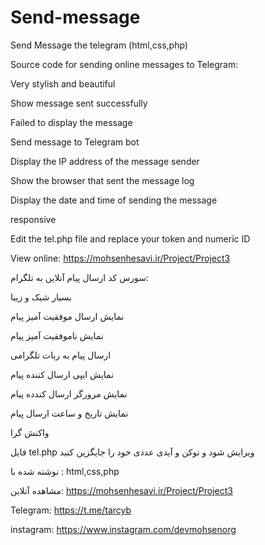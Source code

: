 # Send-message

Send Message the telegram (html,css,php)

Source code for sending online messages to Telegram:

Very stylish and beautiful

Show message sent successfully

Failed to display the message

Send message to Telegram bot

Display the IP address of the message sender

Show the browser that sent the message log

Display the date and time of sending the message

responsive

Edit the tel.php file and replace your token and numeric ID

View online: https://mohsenhesavi.ir/Project/Project3

سورس کد ارسال پیام آنلاین به تلگرام:

بسیار شیک و زیبا

نمایش ارسال موفقیت آمیز پیام

نمایش ناموفقیت آمیز پیام

ارسال پیام به ربات تلگرامی

نمایش ایپی ارسال کننده پیام

نمایش مرورگر ارسال کندده پیام

نمایش تاریخ و ساعت ارسال پیام

واکنش گرا

فایل tel.php ویرایش شود و توکن و آیدی عددی خود را جایگزین کنید

نوشته شده با : html,css,php

مشاهده آنلاین: https://mohsenhesavi.ir/Project/Project3

Telegram: https://t.me/tarcyb

instagram: https://www.instagram.com/devmohsenorg
